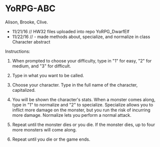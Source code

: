 # YoRPG-ABC
Alison, Brooke, Clive.

- 11/21/16 // HW32 files uploaded into repo YoRPG_DwarfElf
- 11/22/16 // - made methods about, specialize, and normalize in class Character abstract

Instructions:

1. When prompted to choose your difficulty, type in "1" for easy, "2" for medium, and "3" for difficult. 

2. Type in what you want to be called. 

3. Choose your character. Type in the full name of the character, capitalized. 

4. You will be shown the character's stats. When a monster comes along, type in "1" to normalize and "2" to specialize. Specialize allows you to inflict more damage on the monster, but you run the risk of incurring more damage. Normalize lets you perform a normal attack. 

5. Repeat until the monster dies or you die. If the monster dies, up to four more monsters will come along. 

6. Repeat until you die or the game ends. 

